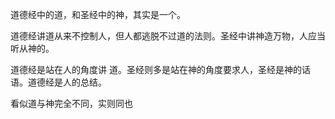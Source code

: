 道德经中的道，和圣经中的神，其实是一个。

  

道德经讲道从来不控制人，但人都逃脱不过道的法则。圣经中讲神造万物，人应当听从神的。

  

道德经是站在人的角度讲 道。圣经则多是站在神的角度要求人，圣经是神的话语。道德经是人的总结。

看似道与神完全不同，实则同也